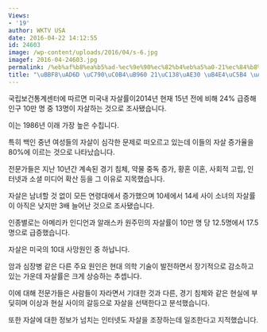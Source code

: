 ```yaml
---
Views:
- '19'
author: WKTV USA
date: 2016-04-22 14:12:55
id: 24603
image: /wp-content/uploads/2016/04/s-6.jpg
imagef: 2016-04-24603.jpg
permalink: /%eb%af%b8%ea%b5%ad-%ec%9e%90%ec%82%b4%eb%a5%a0-21%ec%84%b8%ea%b8%b0-%eb%93%a4%ec%96%b4-%ea%b8%89%ec%a6%9d/
title: "\uBBF8\uAD6D \uC790\uC0B4\uB960 21\uC138\uAE30 \uB4E4\uC5B4 \uAE09\uC99D"
---
```


국립보건통계센터에 따르면 미국내 자살률이2014년 현재 15년 전에 비해 24% 급증해 인구 10만 명 중 13명이 자살하는 것으로 조사됐습니다.

이는 1986년 이래 가장 높은 수칩니다.

특히 백인 중년 여성들의 자살이 심각한 문제로 떠오르고 있는데 이들의 자살 증가율을 80%에 이르는 것으로 나타났습니다.

전문가들은 지난 10년간 계속된 경기 침체, 약물 중독 증가, 황혼 이혼, 사회적 고립, 인터넷과 소셜 미디어 확산 등을 그 이유로 지목했습니다.

자살은 남녀할 것 없이 모든 연령대에서 증가했으며 10세에서 14세 사이 소녀의 자살률이 아직은 낮지만 3배 늘어난 것으로 조사됐습니다.

인종별로는 아메리카 인디언과 알래스카 원주민의 자살률이 10만 명 당 12.5명에서 17.5명으로 급증했습니다.

자살은 미국의 10대 사망원인 중 하납니다.

암과 심장병 같은 다른 주요 원인은 현대 의학 기술이 발전하면서 장기적으로 감소하고 있는 가운데 자살률은 크게 상승하는 추셉니다.

이에 대해 전문가들은 사람들이 자라면서 기대한 것과 다른, 경기 침체와 같은 현실에 부딪히며 이상과 현실 사이의 갈등으로 자살을 선택한다고 분석했습니다.

또한 자살에 대한 정보가 넘치는 인터넷도 자살을 조장하는데 일조한다고 지적했습니다.